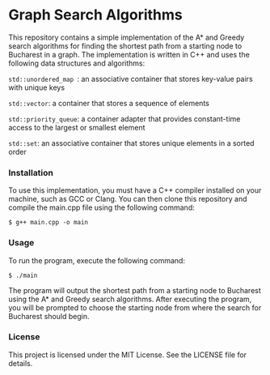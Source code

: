 # Graph Search Algorithms
This repository contains a simple implementation of the A* and Greedy search algorithms for finding the shortest path from a starting node to Bucharest in a graph. The implementation is written in C++ and uses the following data structures and algorithms:

`std::unordered_map `: an associative container that stores key-value pairs with unique keys

`std::vector`: a container that stores a sequence of elements

`std::priority_queue`: a container adapter that provides constant-time access to the largest or smallest element

`std::set`: an associative container that stores unique elements in a sorted order

### Installation
To use this implementation, you must have a C++ compiler installed on your machine, such as GCC or Clang. You can then clone this repository and compile the main.cpp file using the following command:

```
$ g++ main.cpp -o main
```
### Usage
To run the program, execute the following command:
```
$ ./main
```
The program will output the shortest path from a starting node to Bucharest using the A* and Greedy search algorithms. After executing the program, you will be prompted to choose the starting node from where the search for Bucharest should begin.

### License
This project is licensed under the MIT License. See the LICENSE file for details.

